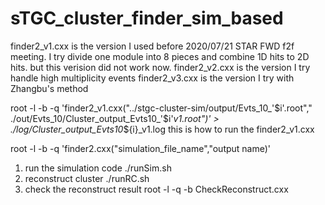 # sTGC_cluster_finder_sim_based

finder2_v1.cxx is the version I used before 2020/07/21 STAR FWD f2f meeting. I try divide one module into 8 pieces and combine 1D hits to 2D hits.
but this verision did not work now.
finder2_v2.cxx is the version I try handle high multiplicity events
finder2_v3.cxx is the version I try with Zhangbu's method

root -l -b -q 'finder2_v1.cxx("../stgc-cluster-sim/output/Evts_10_'$i'.root"," ./out/Evts_10/Cluster_output_Evts10_'$i'_v1.root")' > ./log/Cluster_output_Evts10_${i}_v1.log
this is how to run the finder2_v1.cxx

root -l -b -q 'finder2.cxx("simulation_file_name","output name)'

1. run the simulation code 
    ./runSim.sh
2. reconstruct cluster
    ./runRC.sh
3. check the reconstruct result
    root -l -q -b CheckReconstruct.cxx


